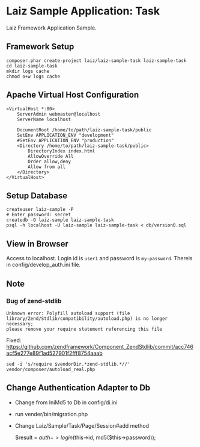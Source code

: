 # Laiz Sample Application: Task

Laiz Framework Application Sample.

## Framework Setup

    composer.phar create-project laiz/laiz-sample-task laiz-sample-task
    cd laiz-sample-task
    mkdir logs cache
    chmod o+w logs cache

## Apache Virtual Host Configuration

    <VirtualHost *:80>
        ServerAdmin webmaster@localhost
        ServerName localhost

        DocumentRoot /home/to/path/laiz-sample-task/public
        SetEnv APPLICATION_ENV "development"
        #SetEnv APPLICATION_ENV "production"
        <Directory /home/to/path/laiz-sample-task/public>
            DirectoryIndex index.html
            AllowOverride All
            Order allow,deny
            Allow from all
        </Directory>
    </VirtualHost>

## Setup Database

    createuser laiz-sample -P
    # Enter password: secret
    createdb -O laiz-sample laiz-sample-task
    psql -h localhost -U laiz-sample laiz-sample-task < db/version0.sql


## View in Browser

Access to localhost. Login id is `user1` and password is `my-password`.
Thereis in config/develop_auth.ini file.


## Note

### Bug of zend-stdlib

    Unknown error: Polyfill autoload support (file library/Zend/Stdlib/compatibility/autoload.php) is no longer necessary;
    please remove your require statement referencing this file

Fixed: https://github.com/zendframework/Component_ZendStdlib/commit/acc746acf5e277e89f1ad527901f2fff8754aaab


    sed -i 's/require $vendorDir.*zend-stdlib.*//' vendor/composer/autoload_real.php

## Change Authentication Adapter to Db

* Change from IniMd5 to Db in config/di.ini
* run vender/bin/migration.php
* Change Laiz/Sample/Task/Page/Session#add method

    $result = $auth->login($this->id, md5($this->password));
